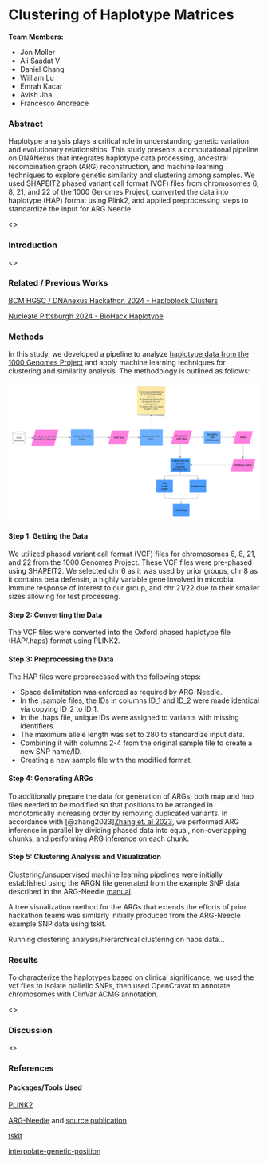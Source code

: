 # Clustering of Haplotype Matrices

**Team Members:** 

- Jon Moller
- Ali Saadat V
- Daniel Chang
- William Lu
- Emrah Kacar
- Avish Jha
- Francesco Andreace

### Abstract

Haplotype analysis plays a critical role in understanding genetic variation and evolutionary relationships. This study presents a computational pipeline on DNANexus that integrates haplotype data processing, ancestral recombination graph (ARG) reconstruction, and machine learning techniques to explore genetic similarity and clustering among samples. We used SHAPEIT2 phased variant call format (VCF) files from chromosomes 6, 8, 21, and 22 of the 1000 Genomes Project, converted the data into haplotype (HAP) format using Plink2, and applied preprocessing steps to standardize the input for ARG Needle.

<<TBD>>

### Introduction

<<TBD>>

### Related / Previous Works

[BCM HGSC / DNAnexus Hackathon 2024 - Haploblock Clusters](https://github.com/collaborativebioinformatics/Haploblock_Clusters)


[Nucleate Pittsburgh 2024 - BioHack Haplotype](https://github.com/ShijieTang/BioHack_Haplotype)

### Methods

In this study, we developed a pipeline to analyze [haplotype data from the 1000 Genomes Project](https://ftp.1000genomes.ebi.ac.uk/vol1/ftp/release/20130502/) and apply machine learning techniques for clustering and similarity analysis. The methodology is outlined as follows:

![image](flowchart.png)

#### Step 1: Getting the Data

We utilized phased variant call format (VCF) files for chromosomes 6, 8, 21, and 22 from the 1000 Genomes Project. These VCF files were pre-phased using SHAPEIT2. We selected chr 6 as it was used by prior groups, chr 8 as it contains beta defensin, a highly variable gene involved in microbial immune response of interest to our group, and chr 21/22 due to their smaller sizes allowing for test processing.

#### Step 2: Converting the Data

The VCF files were converted into the Oxford phased haplotype file (HAP/.haps) format using PLINK2. 

#### Step 3: Preprocessing the Data

The HAP files were preprocessed with the following steps:

- Space delimitation was enforced as required by ARG-Needle.
- In the .sample files, the IDs in columns ID_1 and ID_2 were made identical via copying ID_2 to ID_1.
- In the .haps file, unique IDs were assigned to variants with missing identifiers.
- The maximum allele length was set to 280 to standardize input data.
- Combining it with columns 2-4 from the original sample file to create a new SNP name/ID.
- Creating a new sample file with the modified format.

#### Step 4: Generating ARGs

To additionally prepare the data for generation of ARGs, both map and hap files needed to be modified so that positions to be arranged in monotonically increasing order by removing duplicated variants. In accordance with [@zhang2023][Zhang et. al 2023](https://www.nature.com/articles/s41588-023-01379-x), we performed ARG inference in parallel by dividing phased data into equal, non-overlapping chunks, and performing ARG inference on each chunk.

#### Step 5: Clustering Analysis and Visualization

Clustering/unsupervised machine learning pipelines were initially established using the ARGN file generated from the example SNP data described in the ARG-Needle [manual](https://palamaralab.github.io/software/argneedle/manual/#quickstart).

A tree visualization method for the ARGs that extends the efforts of prior hackathon teams was similarly initially produced from the ARG-Needle example SNP data using tskit.

Running clustering analysis/hierarchical clustering on haps data...

### Results

To characterize the haplotypes based on clinical significance, we used the vcf files to isolate biallelic SNPs, then used OpenCravat to annotate chromosomes with ClinVar ACMG annotation.

<<TBD>>

### Discussion

<<TBD>>

### References

#### Packages/Tools Used

[PLINK2](https://www.cog-genomics.org/plink/2.0/)

[ARG-Needle](https://palamaralab.github.io/software/argneedle/) and [source publication](https://www.nature.com/articles/s41588-023-01379-x)

[tskit](https://tskit.dev/tskit/docs/stable/introduction.html)

[interpolate-genetic-position](https://github.com/lightning-auriga/interpolate-genetic-position)
